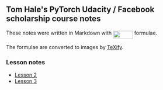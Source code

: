 ## Tom Hale's PyTorch Udacity / Facebook scholarship course notes

These notes were written in Markdown with <img src="/tex/7f7cce93036d60ae895df4c900d3fd81.svg?invert_in_darkmode&sanitize=true" align=middle width=54.328533599999986pt height=22.465723500000017pt/> formulae.

The formulae are converted to images by [TeXify](https://github.com/apps/texify).

### Lesson notes

* [Lesson 2](notes/lesson-2.md)
* [Lesson 3](notes/lesson-3.md)
